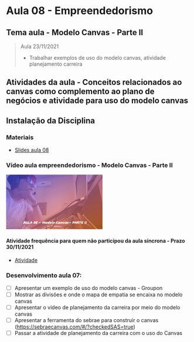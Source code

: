 # Aula 08 - Empreendedorismo
## Tema aula - Modelo Canvas - Parte II

> Aula 23/11/2021
> 
> * Trabalhar exemplos de uso do modelo canvas, atividade planejamento carreira

## Atividades da aula - Conceitos relacionados ao canvas como complemento ao plano de negócios e atividade para uso do modelo canvas

## Instalação da Disciplina

### Materiais

- [Slides aula 08](Aula_8_canvas_parte2.pdf)

### Vídeo aula empreendedorismo -  Modelo Canvas - Parte II

[![Aula - Modelo Canvas Parte I](capa_aula8.png)]()


####  Atividade frequência para quem não participou da aula síncrona - Prazo 30/11/2021

- [Atividade](https://forms.gle/qVpJ24DvM5FiPna2A)

### Desenvolvimento aula 07: 

- [ ]  Apresentar um exemplo de uso do modelo canvas - Groupon
- [ ]  Mostrar as divisões e onde o mapa de empatia se encaixa no modelo canvas
- [ ]  Apresentar o vídeo de planejamento da carreira por meio do modelo canvas
- [ ]  Apresentar a ferramenta do sebrae para construir o canvas (https://sebraecanvas.com/#/?checkedSAS=true)
- [ ]  Passar a atividade de planejamento da carreira com o uso do Canvas

